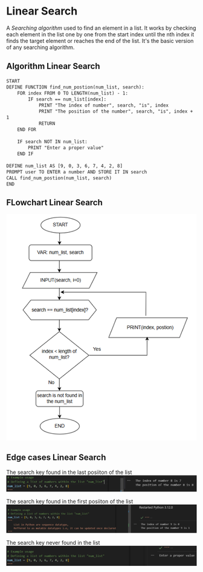 # Linear Search
A *Searching algorithm* used to find an element in a list. It works by checking each element in the list one by one from the start index until the nth index it finds the target element or reaches the end of the list. It's the basic version of any searching algorithm.

## Algorithm Linear Search
```language
START
DEFINE FUNCTION find_num_postion(num_list, search):
    FOR index FROM 0 TO LENGTH(num_list) - 1:
        IF search == num_list[index]:
            PRINT "The index of number", search, "is", index
            PRINT "The position of the number", search, "is", index + 1
            RETURN
    END FOR

    IF search NOT IN num_list:
        PRINT "Enter a proper value"
    END IF

DEFINE num_list AS [9, 0, 3, 6, 7, 4, 2, 8]
PROMPT user TO ENTER a number AND STORE IT IN search
CALL find_num_postion(num_list, search)
END
```
## FLowchart Linear Search
![flowchart](image.png)

## Edge cases Linear Search
The search key found in the last posiiton of the list
![last index element](image-1.png)

The search key found in the first posiiton of the list
![first index element](image-2.png)

The search key never found in the list
![index element not found](image-3.png)